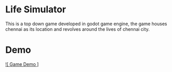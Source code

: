 # Life Simulator
This is a top down game developed in godot game engine, the game houses chennai as its location and revolves around the lives of chennai city.

# Demo

[![ Game Demo ]](https://youtu.be/ZTZKtIFUxo0)
